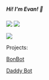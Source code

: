 ##### Hi! I'm Evan! 👋

![](https://api.ghprofile.me/view?username=eltaylor1104&style=flat-square)
![](https://img.shields.io/badge/Discord-judger%236969-%237289da?logo=discord&style=flat-square)



![](https://github-readme-stats.vercel.app/api?username=eltaylor1104&show_icons=true&theme=radical&custom_title=Evan%27s%20GitHub%20Stats&count_private=true&hide=stars)



Projects:

[BonBot](https://dsc.gg/bonbot)


[Daddy Bot](https://dsc.gg/daddybot)
